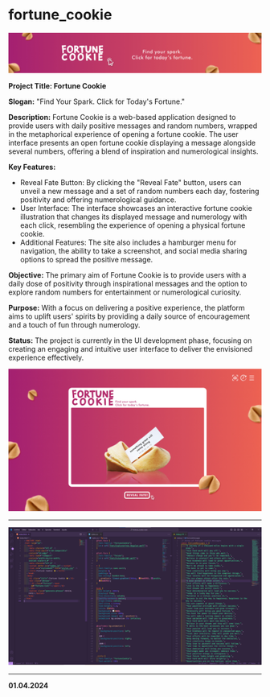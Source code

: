 # fortune_cookie

![Banner](/img/Banner.jpg)

**Project Title: Fortune Cookie**

**Slogan:** "Find Your Spark. Click for Today's Fortune."

**Description:**
Fortune Cookie is a web-based application designed to provide users with daily positive messages and random numbers, wrapped in the metaphorical experience of opening a fortune cookie. The user interface presents an open fortune cookie displaying a message alongside several numbers, offering a blend of inspiration and numerological insights.

**Key Features:**

* Reveal Fate Button: By clicking the "Reveal Fate" button, users can unveil a new message and a set of random numbers each day, fostering positivity and offering numerological guidance.
* User Interface: The interface showcases an interactive fortune cookie illustration that changes its displayed message and numerology with each click, resembling the experience of opening a physical fortune cookie.
* Additional Features: The site also includes a hamburger menu for navigation, the ability to take a screenshot, and social media sharing options to spread the positive message.

**Objective:**
The primary aim of Fortune Cookie is to provide users with a daily dose of positivity through inspirational messages and the option to explore random numbers for entertainment or numerological curiosity.

**Purpose:**
With a focus on delivering a positive experience, the platform aims to uplift users' spirits by providing a daily source of encouragement and a touch of fun through numerology.

**Status:**
The project is currently in the UI development phase, focusing on creating an engaging and intuitive user interface to deliver the envisioned experience effectively.

![Interface design](/img/Fortune-cookie-ui_v1.jpg)


---
![Interface design](/img/VS.png)

---
**01.04.2024**
